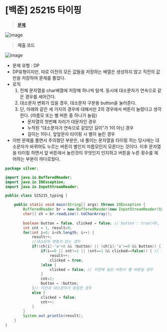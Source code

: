 # [백준] 25215 타이핑
> **[문제](https://www.acmicpc.net/problem/25215)**
>
![image](https://user-images.githubusercontent.com/80896077/172550939-7b345166-1cc5-4bc8-b909-25039de5b9b7.png)
  

> **제출 코드**
>
![image](https://user-images.githubusercontent.com/80896077/172550728-7b4ef264-b2e8-4948-a556-6cb627d4b191.png)
- 문제 유형 : DP
- DP유형이지만, 따로 이전의 모든 값들을 저장하는 배열은 생성하지 않고 직전의 값만을 저장하여 문제를 풀었다.
- 로직
    1. 전체 문자열을 char배열에 저장해 하나씩 탐색. 동시에 대소문자가 연속으로 같은 경우를 세어간다. 
    2. 대소문자 변화가 있을 경우, 대소문자 구분용 button을 눌러준다.
    3. 단, 아래와 같은 세 가지의 경우에 대해서만 2의 경우에서 버튼이 눌렸다고 생각한다. (마름모 또는 별 버튼 중 하나가 눌림)
        - 문자열의 첫번쨰 자리가 대문자인 경우
        - 누적된 “대소문자가 연속으로 같았던 길이”가 1이 아닌 경우
        - 길이는 1이나, 앞앞문자 타이핑 시 별이 눌린 경우
- 이번 문제를 풀면서 주의했던 부분은, 내 풀이는 문자열을 타이핑 하는 당시에는 대소문자가 바뀌어도 누르는 버튼이 별인지 마름모인지 모른다는 것이다. 이후 문자열을 타이핑 하면서 앞 버튼에서 눌린것이 무엇인지 인지하고 버튼을 누른 횟수를 제어하는 부분이 까다로웠다.

```java
package silver;

import java.io.BufferedReader;
import java.io.IOException;
import java.io.InputStreamReader;

public class S25215_typing {

	public static void main(String[] args) throws IOException {
		BufferedReader br = new BufferedReader(new InputStreamReader(System.in));
		char[] ch = br.readLine().toCharArray();
		
		boolean button = false, clicked = false; // button : true(대), false(소) / clicked : 이전 입력에서 버튼을 눌렀는지 여부
		int cnt = 1, result=0;
		for(int i=0; i<ch.length; i++) {
			result++;
			//대소문자 변화가 있는 경우
			if((ch[i]-'a'<0 && !button) || (ch[i]-'a'>=0 && button)) { 
				if(i==0 || cnt!=1 || (cnt==1 && clicked==false)) { // 버튼이 눌린경우 (별인지 마름모인지 모름)
					result++;
					clicked = true;
				}else {
					clicked = false; // 이전에 눌린 버튼이 별 버튼일 경우
				}
				cnt=1;
				button = !button;
			}// 이전과 대소문자가 동일한 경우
			else { 
				clicked = false;
				cnt++;
			}
		}
		System.out.println(result);
	}
}
```
